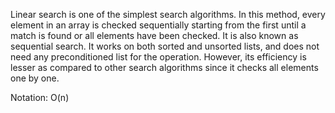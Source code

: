 Linear search is one of the simplest search algorithms. In this method, every element in an array is checked sequentially starting from the first until a match is found or all elements have been checked. It is also known as sequential search. It works on both sorted and unsorted lists, and does not need any preconditioned list for the operation. However, its efficiency is lesser as compared to other search algorithms since it checks all elements one by one.

Notation: O(n)